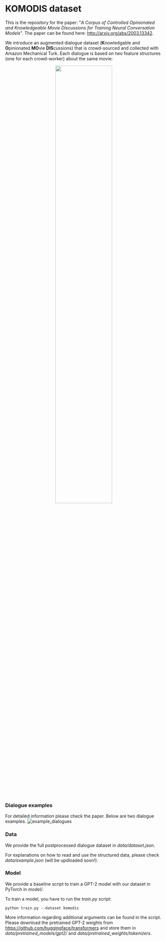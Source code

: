 # KOMODIS dataset
This is the repository for the paper: "*A Corpus of Controlled Opinionated and Knowledgeable Movie Discussions for Training Neural Conversation Models*". 
The paper can be found here: http://arxiv.org/abs/2003.13342. 

We introduce an augmented dialogue dataset (**K**nowledgable and **O**pinionated **MO**vie **DIS**cussions) that is crowd-sourced and collected with Amazon Mechanical Turk. Each dialogue is based on two feature structures (one for each crowd-worker) about the same movie:

<center><img src="https://fsmt.blob.core.windows.net/komodis/profiles.PNG" width="60%"></center>



### Dialogue examples
For detailed information please check the paper. Below are two dialogue examples.
![example_dialogues](https://user-images.githubusercontent.com/61545955/109512002-f09cd500-7aa3-11eb-8766-3da6e6320485.png)

### Data
We provide the full postprocessed dialogue dataset in *data/dataset.json*.

For explanations on how to read and use the structured data, please check *data/example.json* (will be updloaded soon!).


### Model
We provide a baseline script to train a GPT-2 model with our dataset in PyTorch in *model/*.

To train a model, you have to run the *train.py* script:
````
python train.py --dataset komodis
````
More information regarding additional arguments can be found in the script. Please download the pretrained 
GPT-2 weights from https://github.com/huggingface/transformers and store them in *data/pretrained_models/gpt2/* and
*data/pretrained_weights/tokenizers*. 
